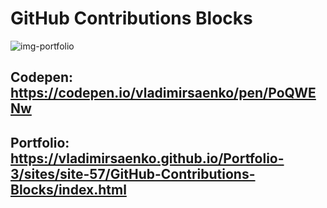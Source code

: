 # GitHub Contributions Blocks
 
![img-portfolio](https://user-images.githubusercontent.com/56477695/168606976-88bd72b8-683d-419a-93d4-230e198cf50c.png)

## Codepen: https://codepen.io/vladimirsaenko/pen/PoQWENw

## Portfolio: https://vladimirsaenko.github.io/Portfolio-3/sites/site-57/GitHub-Contributions-Blocks/index.html 
